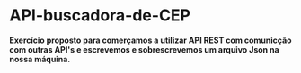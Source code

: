 # API-buscadora-de-CEP

<strong>Exercício proposto para comerçamos a utilizar API REST com comunicção com outras API's e escrevemos e sobrescrevemos um arquivo Json na nossa máquina.</strong>
